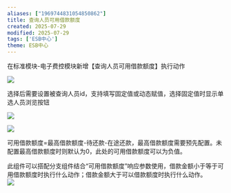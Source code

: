 ```yaml
---
aliases: ["1969744831054850862"]
title: 查询人员可用借款额度
created: 2025-07-29
modified: 2025-07-29
tags: ['ESB中心']
theme: ESB中心
---
```


在标准模块-电子费控模块新增【查询人员可用借款额度】执行动作

![](https://myhelpdoc.oss-cn-heyuan.aliyuncs.com/mdimages/92410bfaea174320f787ff6fc2a5c647.jpg)

选择后需要设置被查询人员id，支持填写固定值或动态赋值，选择固定值时显示单选人员浏览按钮

![](https://myhelpdoc.oss-cn-heyuan.aliyuncs.com/mdimages/af5f599dd049754d94cf9b56b685807f.jpg)

![](https://myhelpdoc.oss-cn-heyuan.aliyuncs.com/mdimages/447cd1b4d1170d1f8632ed3eb40b8aed.jpg)

可用借款额度=最高借款额度-待还款-在途还款，最高借款额度需要预先配置。未配置最高借款额度时则默认为0，此处的可用借款额度可以为负值。

此组件可以搭配分支组件结合“可用借款额度”响应参数使用，借款金额小于等于可用借款额度时执行什么动作；借款金额大于可以借款额度时执行什么动作。  
![](https://myhelpdoc.oss-cn-heyuan.aliyuncs.com/mdimages/56e02b2d1789b17d1dfdb73e18ea7697.jpg)

